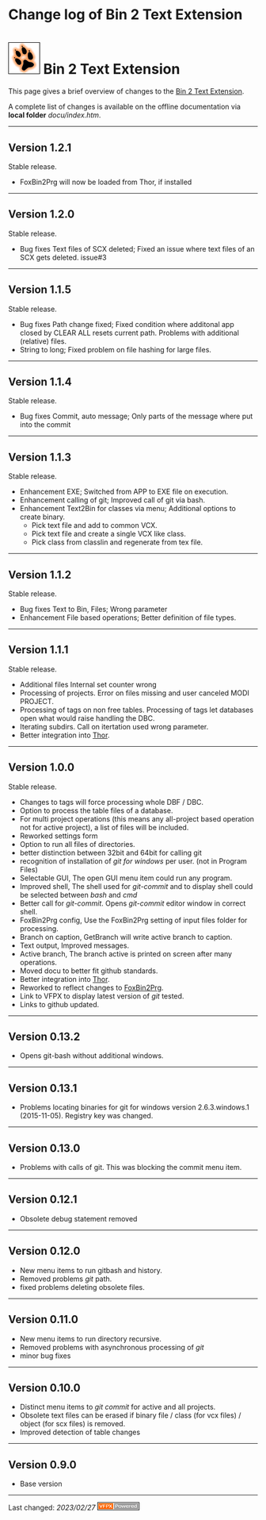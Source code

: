 # Change log of Bin 2 Text Extension

# ![](vfpx_maxi.gif "VFPX") Bin 2 Text Extension
This page gives a brief overview of changes to the [Bin 2 Text Extension](https://github.com/lscheffler/bin2text).

A complete list of changes is available on the offline documentation via **local folder** _docu/index.htm_.

---
## Version 1.2.1
Stable release.
* FoxBin2Prg will now be loaded from Thor, if installed

---
## Version 1.2.0
Stable release.
* Bug fixes Text files of SCX deleted; Fixed an issue where text files of an SCX gets deleted. issue#3

---
## Version 1.1.5
Stable release.
* Bug fixes Path change fixed; Fixed condition where additonal app closed by CLEAR ALL resets current path. Problems with additional (relative) files.
* String to long; Fixed problem on file hashing for large files.

---
## Version 1.1.4
Stable release.
* Bug fixes Commit, auto message; Only parts of the message where put into the commit

---
## Version 1.1.3
Stable release.
* Enhancement EXE; Switched from APP to EXE file on execution.
* Enhancement calling of git; Improved call of git via bash.
* Enhancement Text2Bin for classes via menu; Additional options to create binary.
  * Pick text file and add to common VCX.
  * Pick text file and create a single VCX like class.
  * Pick class from classlin and regenerate from tex file.

---
## Version 1.1.2
Stable release.
* Bug fixes Text to Bin, Files; Wrong parameter
* Enhancement File based operations; Better definition of file types.

---
## Version 1.1.1
Stable release.
* Additional files Internal set counter wrong
* Processing of projects. Error on files missing and user canceled MODI PROJECT.
* Processing of tags on non free tables. Processing of tags let databases open what would raise handling the DBC.
* Iterating subdirs. Call on itertation used wrong parameter.
* Better integration into [Thor](https://github.com/VFPX/Thor).

---
## Version 1.0.0
Stable release.
* Changes to tags will force processing whole DBF / DBC.
* Option to process the table files of a database.
* For multi project operations (this means any all-project based operation not for active project), a list of files will be included.
* Reworked settings form
* Option to run all files of directories.
* better distinction between 32bit and 64bit for calling git 
* recognition of installation of _git for windows_ per user. (not in Program Files)
* Selectable GUI, The open GUI menu item could run any program.
* Improved shell, The shell used for _git-commit_ and to display shell could be selected between _bash_ and _cmd_
* Better call for _git-commit_. Opens _git-commit_ editor window in correct shell.
* FoxBin2Prg config, Use the FoxBin2Prg setting of input files folder for processing.
* Branch on caption, GetBranch will write active branch to caption.
* Text output, Improved messages.
* Active branch, The branch active is printed on screen after many operations.
* Moved docu to better fit github standards.
* Better integration into [Thor](https://github.com/VFPX/Thor).
* Reworked to reflect changes to [FoxBin2Prg](https://github.com/fdbozzo/foxbin2prg).
* Link to VFPX to display latest version of _git_ tested.
* Links to github updated.

---
## Version 0.13.2
* Opens git-bash without additional windows.

---
## Version 0.13.1
* Problems locating binaries for git for windows version 2.6.3.windows.1 (2015-11-05). Registry key was changed.

---
## Version 0.13.0
* Problems with calls of git. This was blocking the commit menu item.

---
## Version 0.12.1
* Obsolete debug statement removed

---
## Version 0.12.0
* New menu items to run gitbash and history.
* Removed problems  _git_ path.
* fixed problems deleting obsolete files.

---
## Version 0.11.0
* New menu items to run directory recursive.
* Removed problems with asynchronous processing of _git_
* minor bug fixes

---
## Version 0.10.0
* Distinct menu items to _git commit_ for active and all projects.
* Obsolete text files can be erased if binary file / class (for vcx files) / object (for scx files) is removed.
* Improved detection of table changes

---
## Version 0.9.0
* Base version

----
Last changed: _2023/02/27_ ![Picture](./vfpxpoweredby_alternative.gif)